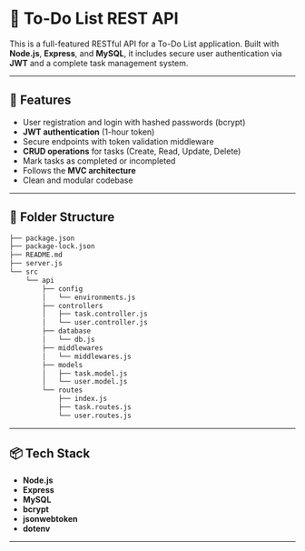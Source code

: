 # 📝 To-Do List REST API

This is a full-featured RESTful API for a To-Do List application. Built with **Node.js**, **Express**, and **MySQL**, it includes secure user authentication via **JWT** and a complete task management system.

---

## 🚀 Features

- User registration and login with hashed passwords (bcrypt)
- **JWT authentication** (1-hour token)
- Secure endpoints with token validation middleware
- **CRUD operations** for tasks (Create, Read, Update, Delete)
- Mark tasks as completed or incompleted
- Follows the **MVC architecture**
- Clean and modular codebase

---

## 📁 Folder Structure

```bash
├── package.json
├── package-lock.json
├── README.md
├── server.js
└── src
    └── api
        ├── config
        │   └── environments.js
        ├── controllers
        │   ├── task.controller.js
        │   └── user.controller.js
        ├── database
        │   └── db.js
        ├── middlewares
        │   └── middlewares.js
        ├── models
        │   ├── task.model.js
        │   └── user.model.js
        └── routes
            ├── index.js
            ├── task.routes.js
            └── user.routes.js

```

---

## 📦 Tech Stack

- **Node.js**
- **Express**
- **MySQL**
- **bcrypt**
- **jsonwebtoken**
- **dotenv**

---